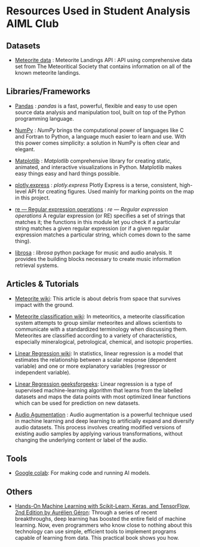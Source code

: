 # Resources Used in Student Analysis AIML Club

## Datasets
- [Meteorite data](https://data.nasa.gov/dataset/meteorite-landings-api) : Meteorite Landings API : API using comprehensive data set from The Meteoritical Society that contains information on all of the known meteorite landings.

## Libraries/Frameworks
- [Pandas](https://pandas.pydata.org/) : *pandas* is a fast, powerful, flexible and easy to use open source data analysis and manipulation tool,
built on top of the Python programming language.

- [NumPy](https://numpy.org/) : *NumPy* brings the computational power of languages like C and Fortran to Python, a language much easier to learn and use. With this power comes simplicity: a solution in NumPy is often clear and elegant.

- [Matplotlib](https://matplotlib.org/) : *Matplotlib* comprehensive library for creating static, animated, and interactive visualizations in Python. Matplotlib makes easy things easy and hard things possible.

- [plotly.express](https://plotly.com/python/plotly-express/) : *plotly.express* Plotly Express is a terse, consistent, high-level API for creating figures. Used mainly for marking points on the map in this project.

- [re — Regular expression operations](https://docs.python.org/3/library/re.html) : *re — Regular expression operations* A regular expression (or RE) specifies a set of strings that matches it; the functions in this module let you check if a particular string matches a given regular expression (or if a given regular expression matches a particular string, which comes down to the same thing).

- [librosa](https://docs.python.org/3/library/re.html) : *librosa* python package for music and audio analysis. It provides the building blocks necessary to create music information retrieval systems.



## Articles & Tutorials
- [Meteorite wiki](https://en.wikipedia.org/wiki/Meteorite): This article is about debris from space that survives impact with the ground.

- [Meteorite classification wiki](https://en.wikipedia.org/wiki/Meteorite_classification): In meteoritics, a meteorite classification system attempts to group similar meteorites and allows scientists to communicate with a standardized terminology when discussing them. Meteorites are classified according to a variety of characteristics, especially mineralogical, petrological, chemical, and isotopic properties.

- [Linear Regression wiki](https://en.wikipedia.org/wiki/Linear_regression): In statistics, linear regression is a model that estimates the relationship between a scalar response (dependent variable) and one or more explanatory variables (regressor or independent variable).
  
- [Linear Regression geeksforgeeks](https://www.geeksforgeeks.org/machine-learning/ml-linear-regression/): Linear regression is a type of supervised machine-learning algorithm that learns from the labelled datasets and maps the data points with most optimized linear functions which can be used for prediction on new datasets.

- [Audio Agumentation](https://medium.com/@joshiprerak123/transforming-sound-audio-augmentation-in-python-89c1c08a836b) : Audio augmentation is a powerful technique used in machine learning and deep learning to artificially expand and diversify audio datasets. This process involves creating modified versions of existing audio samples by applying various transformations, without changing the underlying content or label of the audio.

## Tools
- [Google colab](https://colab.research.google.com/): For making code and running AI models.

## Others
- [Hands-On Machine Learning with Scikit-Learn, Keras, and TensorFlow, 2nd Edition
by Aurélien Géron](https://www.oreilly.com/library/view/hands-on-machine-learning/9781492032632/): Through a series of recent breakthroughs, deep learning has boosted the entire field of machine learning. Now, even programmers who know close to nothing about this technology can use simple, efficient tools to implement programs capable of learning from data. This practical book shows you how.
